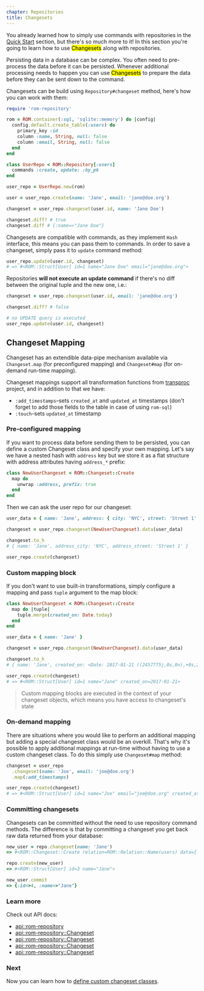 ```yaml
---
chapter: Repositories
title: Changesets
---
```


You already learned how to simply use commands with repositories in the
[Quick Start](/learn/repositories/quick-start) section, but there's so much more
to it! In this section you're going to learn how to use <mark>Changesets</mark>
along with repositories.

Persisting data in a database can be complex. You often need to pre-process the
data before it can be persisted. Whenever additional processing needs to happen
you can use <mark>Changesets</mark> to prepare the data before they can be sent
down to the command.

Changesets can be build using `Repository#changeset` method, here's how you can
work with them:

``` ruby
require 'rom-repository'

rom = ROM.container(:sql, 'sqlite::memory') do |config|
  config.default.create_table(:users) do
    primary_key :id
    column :name, String, null: false
    column :email, String, null: false
  end
end

class UserRepo < ROM::Repository[:users]
  commands :create, update: :by_pk
end

user_repo = UserRepo.new(rom)

user = user_repo.create(name: 'Jane', email: 'jane@doe.org')

changeset = user_repo.changeset(user.id, name: 'Jane Doe')

changeset.diff? # true
changeset.diff # {:name=>"Jane Doe"}
```

Changesets are compatible with commands, as they implement `Hash` interface, this
means you can pass them to commands. In order to save a changeset, simply pass it
to `update` command method:

``` ruby
user_repo.update(user.id, changeset)
# => #<ROM::Struct[User] id=1 name="Jane Doe" email="jane@doe.org">
```

Repositories **will not execute an update command** if there's no diff between
the original tuple and the new one, i.e.:

``` ruby
changeset = user_repo.changeset(user.id, email: 'jane@doe.org')

changeset.diff? # false

# no UPDATE query is executed
user_repo.update(user.id, changeset)
```

## Changeset Mapping

Changeset has an extendible data-pipe mechanism available via `Changeset.map`
(for preconfigured mapping) and `Changeset#map` (for on-demand run-time mapping).

Changeset mappings support all transformation functions from [transproc](https://github.com/solnic/transproc) project,
and in addition to that we have:

* `:add_timestamps`–sets `created_at` and `updated_at` timestamps (don't forget to add those fields to the table in case of using `rom-sql`)
* `:touch`–sets `updated_at` timestamp

### Pre-configured mapping

If you want to process data before sending them to be persisted, you can define
a custom Changeset class and specify your own mapping. Let's say we have a nested
hash with `address` key but we store it as a flat structure with address attributes
having `address_*` prefix:

``` ruby
class NewUserChangeset < ROM::Changeset::Create
  map do
    unwrap :address, prefix: true
  end
end
```

Then we can ask the user repo for our changeset:

``` ruby
user_data = { name: 'Jane', address: { city: 'NYC', street: 'Street 1' } }

changeset = user_repo.changeset(NewUserChangeset).data(user_data)

changeset.to_h
# { name: 'Jane', address_city: 'NYC', address_street: 'Street 1' }

user_repo.create(changeset)
```

### Custom mapping block

If you don't want to use built-in transformations, simply configure a mapping and
pass `tuple` argument to the map block:

``` ruby
class NewUserChangeset < ROM::Changeset::Create
  map do |tuple|
    tuple.merge(created_on: Date.today)
  end
end

user_data = { name: 'Jane' }

changeset = user_repo.changeset(NewUserChangeset).data(user_data)

changeset.to_h
# { name: 'Jane', created_on: <Date: 2017-01-21 ((2457775j,0s,0n),+0s,2299161j)> }

user_repo.create(changeset)
# => #<ROM::Struct[User] id=1 name="Jane" created_on=2017-01-21>
```

> Custom mapping blocks are executed in the context of your changeset objects,
> which means you have access to changeset's state

### On-demand mapping

There are situations where you would like to perform an additional mapping but adding
a special changeset class would be an overkill. That's why it's possible to apply
additional mappings at run-time without having to use a custom changeset class.
To do this simply use `Changeset#map` method:

``` ruby
changeset = user_repo
  .changeset(name: 'Joe', email: 'joe@doe.org')
  .map(:add_timestamps)

user_repo.create(changeset)
# => #<ROM::Struct[User] id=1 name="Joe" email="joe@doe.org" created_at=2016-07-22 14:45:02 +0200 updated_at=2016-07-22 14:45:02 +0200>
```

### Committing changesets

Changesets can be committed without the need to use repository command methods. The difference is that by committing a changeset you get back
raw data returned from your database:

``` ruby
new_user = repo.changeset(name: 'Jane')
=> #<ROM::Changeset::Create relation=ROM::Relation::Name(users) data={:name=>"Jane"}>

repo.create(new_user)
=> #<ROM::Struct[User] id=3 name="Jane">

new_user.commit
=> {:id=>4, :name=>"Jane"}
```

### Learn more

Check out API docs:

* [api::rom-repository](Changeset)
* [api::rom-repository::Changeset](Create)
* [api::rom-repository::Changeset](Update)
* [api::rom-repository::Changeset](Delete)
* [api::rom-repository::Changeset](Associated)

### Next

Now you can learn how to [define custom changeset classes](/learn/repositories/custom-changesets).
